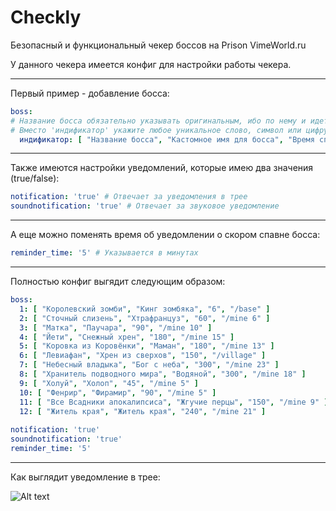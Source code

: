 # Checkly
Безопасный и функциональный чекер боссов на Prison VimeWorld.ru

У данного чекера имеется конфиг для настройки работы чекера. 
___
Первый пример - добавление босса:
```yaml
boss:
# Название босса обязательно указывать оригинальным, ибо по нему и идет поиск
# Вместо 'индификатор' укажите любое уникальное слово, символ или цифру. Важно, чтобы не было повторений.
  индификатор: [ "Название босса", "Кастомное имя для босса", "Время спавна в минутах", "Локация где спавнится" ] 
```
___
Также имеются настройки уведомлений, которые имею два значения (true/false):
```yaml
notification: 'true' # Отвечает за уведомления в трее
soundnotification: 'true' # Отвечает за звуковое уведомление
```
___
А еще можно поменять время об уведомлении о скором спавне босса:
```yaml
reminder_time: '5' # Указывается в минутах
```
___
Полностью конфиг выгядит следующим образом:

```yaml
boss:
  1: [ "Королевский зомби", "Кинг зомбяка", "6", "/base" ]
  2: [ "Сточный слизень", "Хтрафранцуз", "60", "/mine 6" ]
  3: [ "Матка", "Паучара", "90", "/mine 10" ]
  4: [ "Йети", "Снежный хрен", "180", "/mine 15" ]
  5: [ "Коровка из Коровёнки", "Маман", "180", "/mine 13" ]
  6: [ "Левиафан", "Хрен из сверхов", "150", "/village" ]
  7: [ "Небесный владыка", "Бог с неба", "300", "/mine 23" ]
  8: [ "Хранитель подводного мира", "Водяной", "300", "/mine 18" ]
  9: [ "Холуй", "Холоп", "45", "/mine 5" ]
  10: [ "Фенрир", "Фирамир", "90", "/mine 5" ]
  11: [ "Все Всадники апокалипсиса", "Жгучие перцы", "150", "/mine 9" ]
  12: [ "Житель края", "Житель края", "240", "/mine 21" ]
  
notification: 'true'
soundnotification: 'true'
reminder_time: '5'
```
___

Как выглядит уведомление в трее:

![Alt text](https://i.imgur.com/EaJCtAR.png "Пример уведомления")
